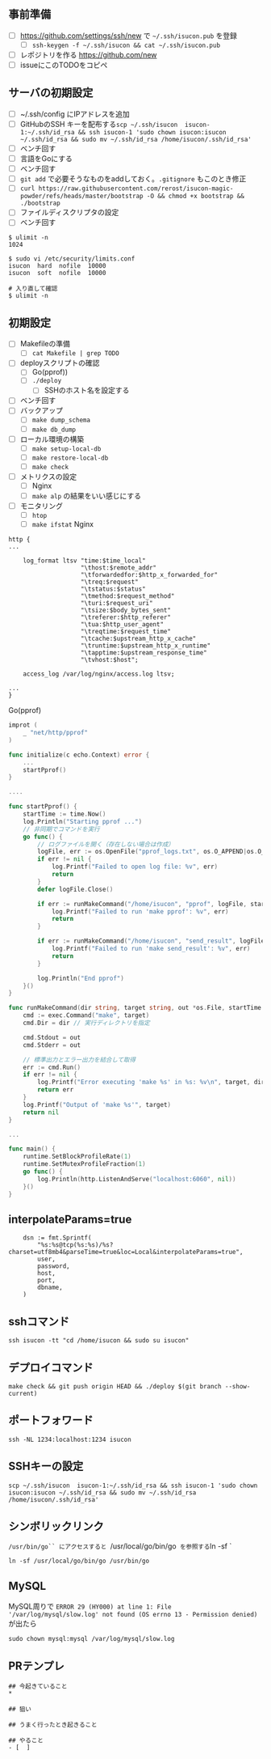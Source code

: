 ## 事前準備
- [ ] https://github.com/settings/ssh/new で `~/.ssh/isucon.pub` を登録
    - [ ] `ssh-keygen -f ~/.ssh/isucon && cat ~/.ssh/isucon.pub`
- [ ] レポジトリを作る https://github.com/new
- [ ] issueにこのTODOをコピペ

## サーバの初期設定
- [ ] ~/.ssh/config にIPアドレスを追加
- [ ] GitHubのSSH キーを配布する`scp ~/.ssh/isucon  isucon-1:~/.ssh/id_rsa && ssh isucon-1 'sudo chown isucon:isucon ~/.ssh/id_rsa && sudo mv ~/.ssh/id_rsa /home/isucon/.ssh/id_rsa'`
- [ ] ベンチ回す
- [ ] 言語をGoにする
- [ ] ベンチ回す
- [ ] `git add` で必要そうなものをaddしておく。`.gitignore` もこのとき修正
- [ ] `curl https://raw.githubusercontent.com/rerost/isucon-magic-powder/refs/heads/master/bootstrap -O && chmod +x bootstrap && ./bootstrap`
- [ ] ファイルディスクリプタの設定
- [ ] ベンチ回す

```
$ ulimit -n
1024

$ sudo vi /etc/security/limits.conf
isucon  hard  nofile  10000
isucon  soft  nofile  10000

# 入り直して確認
$ ulimit -n
```

## 初期設定
- [ ] Makefileの準備
    - [ ] `cat Makefile | grep TODO`
- [ ] deployスクリプトの確認
    - [ ] Go(pprof))
    - [ ] `./deploy`
        - [  ] SSHのホスト名を設定する
- [ ] ベンチ回す
- [ ] バックアップ
    - [ ] `make dump_schema`
    - [ ] `make db_dump`
- [ ] ローカル環境の構築
    - [ ] `make setup-local-db`
    - [ ] `make restore-local-db`
    - [ ] `make check`
- [ ] メトリクスの設定
    - [ ] Nginx
    - [ ] `make alp` の結果をいい感じにする
- [ ] モニタリング
    - [ ] `htop`
    - [ ] `make ifstat`
Nginx

```
http {
...

	log_format ltsv "time:$time_local"
					"\thost:$remote_addr"
					"\tforwardedfor:$http_x_forwarded_for"
					"\treq:$request"
					"\tstatus:$status"
					"\tmethod:$request_method"
					"\turi:$request_uri"
					"\tsize:$body_bytes_sent"
					"\treferer:$http_referer"
					"\tua:$http_user_agent"
					"\treqtime:$request_time"
					"\tcache:$upstream_http_x_cache"
					"\truntime:$upstream_http_x_runtime"
					"\tapptime:$upstream_response_time"
					"\tvhost:$host";

	access_log /var/log/nginx/access.log ltsv;

...
}
```

Go(pprof)

```go
improt (
	_ "net/http/pprof"
)

func initialize(c echo.Context) error {
    ...
    startPprof()
}

....

func startPprof() {
	startTime := time.Now()
	log.Println("Starting pprof ...")
	// 非同期でコマンドを実行
	go func() {
		// ログファイルを開く（存在しない場合は作成）
		logFile, err := os.OpenFile("pprof_logs.txt", os.O_APPEND|os.O_CREATE|os.O_WRONLY, 0644)
		if err != nil {
			log.Printf("Failed to open log file: %v", err)
			return
		}
		defer logFile.Close()

		if err := runMakeCommand("/home/isucon", "pprof", logFile, startTime); err != nil {
			log.Printf("Failed to run 'make pprof': %v", err)
			return
		}

		if err := runMakeCommand("/home/isucon", "send_result", logFile, startTime); err != nil {
			log.Printf("Failed to run 'make send_result': %v", err)
			return
		}

		log.Println("End pprof")
	}()
}

func runMakeCommand(dir string, target string, out *os.File, startTime time.Time) error {
	cmd := exec.Command("make", target)
	cmd.Dir = dir // 実行ディレクトリを指定

	cmd.Stdout = out
	cmd.Stderr = out

	// 標準出力とエラー出力を結合して取得
	err := cmd.Run()
	if err != nil {
		log.Printf("Error executing 'make %s' in %s: %v\n", target, dir, err)
		return err
	}
	log.Printf("Output of 'make %s'", target)
	return nil
}

...

func main() {
	runtime.SetBlockProfileRate(1)
	runtime.SetMutexProfileFraction(1)
	go func() {
		log.Println(http.ListenAndServe("localhost:6060", nil))
	}()
}
```

## interpolateParams=true
```
	dsn := fmt.Sprintf(
		"%s:%s@tcp(%s:%s)/%s?charset=utf8mb4&parseTime=true&loc=Local&interpolateParams=true",
		user,
		password,
		host,
		port,
		dbname,
	)
```

## sshコマンド
```
ssh isucon -tt "cd /home/isucon && sudo su isucon"
```

## デプロイコマンド
```
make check && git push origin HEAD && ./deploy $(git branch --show-current)
```

## ポートフォワード
```
ssh -NL 1234:localhost:1234 isucon

```

## SSHキーの設定
```
scp ~/.ssh/isucon  isucon-1:~/.ssh/id_rsa && ssh isucon-1 'sudo chown isucon:isucon ~/.ssh/id_rsa && sudo mv ~/.ssh/id_rsa /home/isucon/.ssh/id_rsa'
```

## シンボリックリンク
`/usr/bin/go`` にアクセスすると `/usr/local/go/bin/go`  を参照する
`ln -sf <dst> <src>`

```
ln -sf /usr/local/go/bin/go /usr/bin/go
```

## MySQL
MySQL周りで `ERROR 29 (HY000) at line 1: File '/var/log/mysql/slow.log' not found (OS errno 13 - Permission denied)` が出たら
```
sudo chown mysql:mysql /var/log/mysql/slow.log
```

## PRテンプレ
```
## 今起きていること
*

## 狙い

## うまく行ったとき起きること

## やること
- [  ]
  ```
